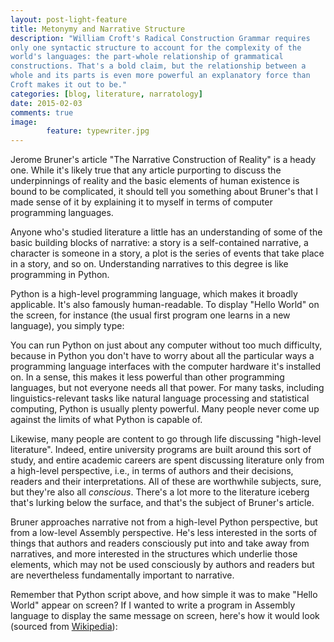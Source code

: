```yaml
---
layout: post-light-feature
title: Metonymy and Narrative Structure
description: "William Croft's Radical Construction Grammar requires
only one syntactic structure to account for the complexity of the
world's languages: the part-whole relationship of grammatical
constructions. That's a bold claim, but the relationship between a
whole and its parts is even more powerful an explanatory force than
Croft makes it out to be."
categories: [blog, literature, narratology] 
date: 2015-02-03
comments: true
image: 
        feature: typewriter.jpg
---
```



Jerome Bruner's article "The Narrative Construction of Reality" is a
heady one. While it's likely true that any article purporting to
discuss the underpinnings of reality and the basic elements of human
existence is bound to be complicated, it should tell you something
about Bruner's that I made sense of it by explaining it to myself in
terms of computer programming languages.

Anyone who's studied literature a little has an understanding of some
of the basic building blocks of narrative: a story is a self-contained
narrative, a character is someone in a story, a plot is the series of
events that take place in a story, and so on. Understanding narratives
to this degree is like programming in Python.

Python is a high-level programming language, which makes it broadly
applicable. It's also famously human-readable. To display "Hello
World" on the screen, for instance (the usual first program one learns
in a new language), you simply type:

<script src="https://gist.github.com/menzenski/0b8d0e2ab7f08a864fc5.js"></script>

You can run Python on just about any computer without too
much difficulty, because in Python you don't have to worry about all the
particular ways a programming language interfaces with the computer
hardware it's installed on. In a sense, this makes it less powerful
than other programming languages, but not everyone needs all that
power. For many tasks, including linguistics-relevant tasks like
natural language processing and statistical computing, Python is
usually plenty powerful. Many people never come up against the limits
of what Python is capable of.

Likewise, many people are content to go through life discussing
"high-level literature". Indeed, entire university programs are
built around this sort of study, and entire academic careers are spent
discussing literature only from a high-level perspective, i.e., in
terms of authors and their decisions, readers and their
interpretations. All of these are worthwhile subjects, sure, but
they're also all *conscious*. There's a lot more to the literature
iceberg that's lurking below the surface, and that's the subject of
Bruner's article.

Bruner approaches narrative not from a high-level Python perspective,
but from a low-level Assembly perspective. He's less interested in the
sorts of things that authors and readers consciously put into and take
away from narratives, and more interested in the structures which
underlie those elements, which may not be used consciously by authors
and readers but are nevertheless fundamentally important to
narrative.

Remember that Python script above, and how simple it was to make
"Hello World" appear on screen? If I wanted to write a program in
Assembly language to display the same message on screen, here's how it
would look (sourced from
[Wikipedia](http://en.wikipedia.org/wiki/List_of_Hello_world_program_examples)): 

<script src="https://gist.github.com/menzenski/74dab45619ca69a00df3.js"></script>
